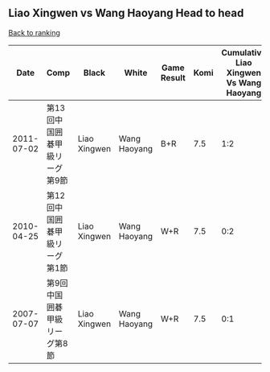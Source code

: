 ## Liao Xingwen vs Wang Haoyang Head to head

[Back to ranking](../../index.md)




| **Date** | **Comp** | **Black** | **White** | **Game Result** | **Komi** | **Cumulative Liao Xingwen Vs Wang Haoyang** | **Liao Xingwen Streak** | **Wang Haoyang Streak** | 
| --- | --- | --- | --- | --- | --- | --- | --- | --- |
| 2011-07-02 | 第13回中国囲碁甲級リーグ第9節 | Liao Xingwen | Wang Haoyang | B+R | 7.5 | 1:2 | 1 | 0 | 
| 2010-04-25 | 第12回中国囲碁甲級リーグ第1節 | Liao Xingwen | Wang Haoyang | W+R | 7.5 | 0:2 | 0 | 2 | 
| 2007-07-07 | 第9回中国囲碁甲級リーグ第8節 | Liao Xingwen | Wang Haoyang | W+R | 7.5 | 0:1 | 0 | 1 |




